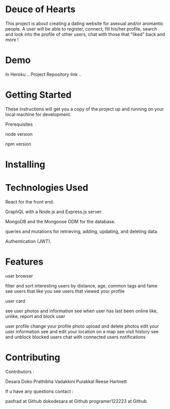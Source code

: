 # Deuce of Hearts
This project is about creating a dating website for asexual and/or aromantic people. A user will be able to register, connect, fill his/her profile, search and look into the profile of other users, chat with those that "liked" back and more !


# Demo

In Heroku ..
Project Repository link ..

# Getting Started
These instructions will get you a copy of the project up and running on your local machine for development.

Prerequisites

node version 

npm version 



# Installing

# Technologies Used
React for the front end.

GraphQL with a Node.js and Express.js server.

MongoDB and the Mongoose ODM for the database.

queries and mutations for retrieving, adding, updating, and deleting data.

Authentication (JWT).

# Features

user browser

filter and sort interesting users by distance, age, common tags and fame
see users that like you
see users that viewed your profile

user card

see user photos and information
see when user has last been online
like, unlike, report and block user

user profile
change your profile photo
upload and delete photos
edit your user information
see and edit your location on a map
see visit history
see and unblock blocked users
chat with connected users
notifications


# Contributing

Contributors :

Desara Doko
Prathibha Vadakkini Purakkal
Reese Hartnett

If u have any questions contact :

pasfrad at Github
dokodesara at Github
programer122223 at Github
